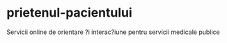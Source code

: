 # prietenul-pacientului
Servicii online de orientare ?i interac?iune pentru servicii medicale publice